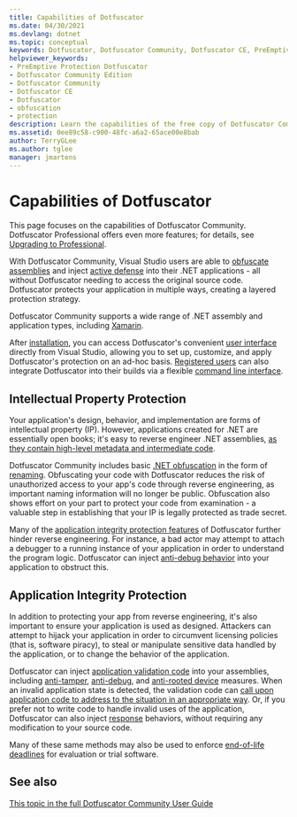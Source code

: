 ```yaml
---
title: Capabilities of Dotfuscator
ms.date: 04/30/2021
ms.devlang: dotnet
ms.topic: conceptual
keywords: Dotfuscator, Dotfuscator Community, Dotfuscator CE, PreEmptive, PreEmptive Solutions, PreEmptive Protection, protection, community edition, obfuscation, .NET, free, Visual Studio 2017, Visual Studio 2019, Visual Studio
helpviewer_keywords:
- PreEmptive Protection Dotfuscator
- Dotfuscator Community Edition
- Dotfuscator Community
- Dotfuscator CE
- Dotfuscator
- obfuscation
- protection
description: Learn the capabilities of the free copy of Dotfuscator Community included in Visual Studio.
ms.assetid: 0ee89c58-c900-48fc-a6a2-65ace00e8bab
author: TerryGLee
ms.author: tglee
manager: jmartens
---
```

# Capabilities of Dotfuscator

This page focuses on the capabilities of Dotfuscator Community.
Dotfuscator Professional offers even more features; for details, see [Upgrading to Professional][upgrade-to-pro].

With Dotfuscator Community, Visual Studio users are able to [obfuscate assemblies][obfuscation] and inject [active defense][checks] into their .NET applications - all without Dotfuscator needing to access the original source code.
Dotfuscator protects your application in multiple ways, creating a layered protection strategy.

Dotfuscator Community supports a wide range of .NET assembly and application types, including [Xamarin][xamarin].

After [installation][install], you can access Dotfuscator's convenient [user interface][gui] directly from Visual Studio, allowing you to set up, customize, and apply Dotfuscator's protection on an ad-hoc basis.
[Registered users][register] can also integrate Dotfuscator into their builds via a flexible [command line interface][cli].

## Intellectual Property Protection

Your application's design, behavior, and implementation are forms of intellectual property (IP).
However, applications created for .NET are essentially open books; it's easy to reverse engineer .NET assemblies, [as they contain high-level metadata and intermediate code][assemblies].

Dotfuscator Community includes basic [.NET obfuscation][obfuscation] in the form of [renaming][renaming].
Obfuscating your code with Dotfuscator reduces the risk of unauthorized access to your app's code through reverse engineering, as important naming information will no longer be public.
Obfuscation also shows effort on your part to protect your code from examination - a valuable step in establishing that your IP is legally protected as trade secret.

Many of the [application integrity protection features](#integrity) of Dotfuscator further hinder reverse engineering.
For instance, a bad actor may attempt to attach a debugger to a running instance of your application in order to understand the program logic.
Dotfuscator can inject [anti-debug behavior][debug] into your application to obstruct this.

## Application Integrity Protection

In addition to protecting your app from reverse engineering, it's also important to ensure your application is used as designed.
Attackers can attempt to hijack your application in order to circumvent licensing policies (that is, software piracy), to steal or manipulate sensitive data handled by the application, or to change the behavior of the application.

Dotfuscator can inject [application validation code][checks] into your assemblies,
including [anti-tamper][tamper], [anti-debug][debug], and [anti-rooted device][root] measures.
When an invalid application state is detected, the validation code can [call upon application code to address to the situation in an appropriate way][check-app].
Or, if you prefer not to write code to handle invalid uses of the application, Dotfuscator can also inject [response][check-action] behaviors, without requiring any modification to your source code.

Many of these same methods may also be used to enforce [end-of-life deadlines][shelflife] for evaluation or trial software.

## See also

[This topic in the full Dotfuscator Community User Guide][full]

<!-- Copyright © 2021 PreEmptive Solutions, LLC -->

[assemblies]:  /dotnet/standard/assembly-format
[uwp]:  https://www.preemptive.com/blog/article/856-uwp-applications-in-dotfuscator-ce/91-dotfuscator-ce
[xamarin]:  https://www.preemptive.com/obfuscating-xamarin-with-dotfuscator

[upgrade-to-pro]:  upgrades.md
[install]: install.md
[register]: register.md

[gui]: https://www.preemptive.com/dotfuscator/ce/docs/help/getting_started_gui.html
[cli]: https://www.preemptive.com/dotfuscator/ce/docs/help/getting_started_cli.html

[obfuscation]:  https://www.preemptive.com/dotfuscator/ce/docs/help/obfuscation_overview.html
[renaming]:  https://www.preemptive.com/dotfuscator/ce/docs/help/obfuscation_renaming.html

[checks]:  https://www.preemptive.com/dotfuscator/ce/docs/help/checks_overview.html
[check-app]:  https://www.preemptive.com/dotfuscator/ce/docs/help/checks_overview.html#app-notification
[check-action]:  https://www.preemptive.com/dotfuscator/ce/docs/help/checks_overview.html#action

[tamper]:  https://www.preemptive.com/dotfuscator/ce/docs/help/checks_tamper.html
[debug]:  https://www.preemptive.com/dotfuscator/ce/docs/help/checks_debug.html
[root]: https://www.preemptive.com/dotfuscator/ce/docs/help/checks_root.html
[shelflife]:  https://www.preemptive.com/dotfuscator/ce/docs/help/checks_shelflife.html

[full]:  https://www.preemptive.com/dotfuscator/ce/docs/help/intro_capabilities.html
